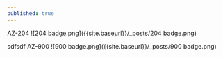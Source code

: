 ```yaml
---
published: true
---
```

AZ-204
![204 badge.png]({{site.baseurl}}/_posts/204 badge.png)

sdfsdf
AZ-900
![900 badge.png]({{site.baseurl}}/_posts/900 badge.png)

